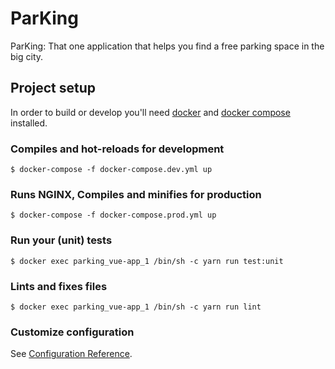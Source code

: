 # ParKing
ParKing: That one application that helps you find a free parking space in the big city.

## Project setup
In order to build or develop you'll need [docker](https://docs.docker.com) and [docker compose](https://docs.docker.com/compose/install/) installed.

### Compiles and hot-reloads for development
```
$ docker-compose -f docker-compose.dev.yml up
```

### Runs NGINX, Compiles and minifies for production
```
$ docker-compose -f docker-compose.prod.yml up
```

### Run your (unit) tests
```
$ docker exec parking_vue-app_1 /bin/sh -c yarn run test:unit
```

### Lints and fixes files
```
$ docker exec parking_vue-app_1 /bin/sh -c yarn run lint
```

### Customize configuration
See [Configuration Reference](https://cli.vuejs.org/config/).
